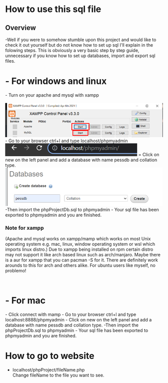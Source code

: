 # How to use this sql file
<h2>Overview</h2>
-Well if you were to somehow stumble upon this project and would like to check it out yourself but do not know how to set up sql I'll explain in the folowing steps. This is obviously a very basic step by step guide, unnecessary if you know how to set up databases, import and export sql files. 

 <h1>- For windows and linux</h1>
- Turn on your apache and mysql with xampp <br><br>
<img src="../images/xampp.png">
- Go to your browser ctrl+l and type localhost/phpmyadmin <br>
<img src="../images/localhost.png">
= Click on new on the left panel and add a database with name pessdb and collation type.
<img src="../images/createDb.png">
-Then import the phpProjectDb.sql to phpmyadmin
- Your sql file has been exported to phpmyadmin and you are finished.
    <h3>Note for xampp</h3>
    <p>(Apache and mysql works on xampp/mamp which works on most Unix operating system e.g. mac, linux, window operating system or wsl which imports linux distro.) Due to xampp being installed on rpm certain distro may not support it like arch based linux such as arch/manjaro. Maybe there is a aur for xampp that you can pacman -S for it. There are definitely work arounds to this for arch and others alike. For ubuntu users like myself, no problemo!</p><br>

 <h1>- For mac</h1>
- Click connect with mamp
- Go to your browser ctrl+l and type localhost:8888/phpmyadmin
- Click on new on the left panel and add a database with name pessdb and collation type.
-Then import the phpProjectDb.sql to phpmyadmin
- Your sql file has been exported to phpmyadmin and you are finished.<br>

# How to go to website
- localhost/phpProject/fileName.php <br> Change fileName to the file you want to see.